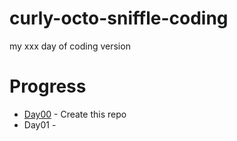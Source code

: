 # curly-octo-sniffle-coding
my xxx day of coding version
# Progress
+ [Day00](https://github.com/auycro/curly-octo-sniffle-coding/) - Create this repo
+ Day01 - 

